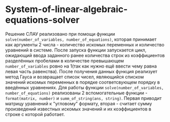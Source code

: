 # System-of-linear-algebraic-equations-solver
Решение СЛАУ реализовано при помощи функции `solve(number_of_variables, number_of_equations)`, которая принимает как аргументы 2 числа - количество искомых переменных и количество уравнений в системе. После запуска функции запускается цикл, ожидающий ввода заданного ранее количества строк из коэффициентов разделённых пробелами в количестве превышающем `number_of_variables` ровно на 1(так как нужно ещё ввести чему равна левая часть равенства). После получения данных функция реализует метод Гауса и возвращает список чисел, являющийся списком значений искомых переменных в порядке соответсвующем порядку в введённых уравнениях. Для работы функции `solve(number_of_variables, number_of_equations)` реализованы 2 вспомогательные функции - `format(matrix, number)` и `summ_of_string(ans, string)`. Первая приводит матрицу уравнений к "угловому" формату, вторая - считает сумму произведений известных искомых значений и их коэффициентов в строке с которой работает.
